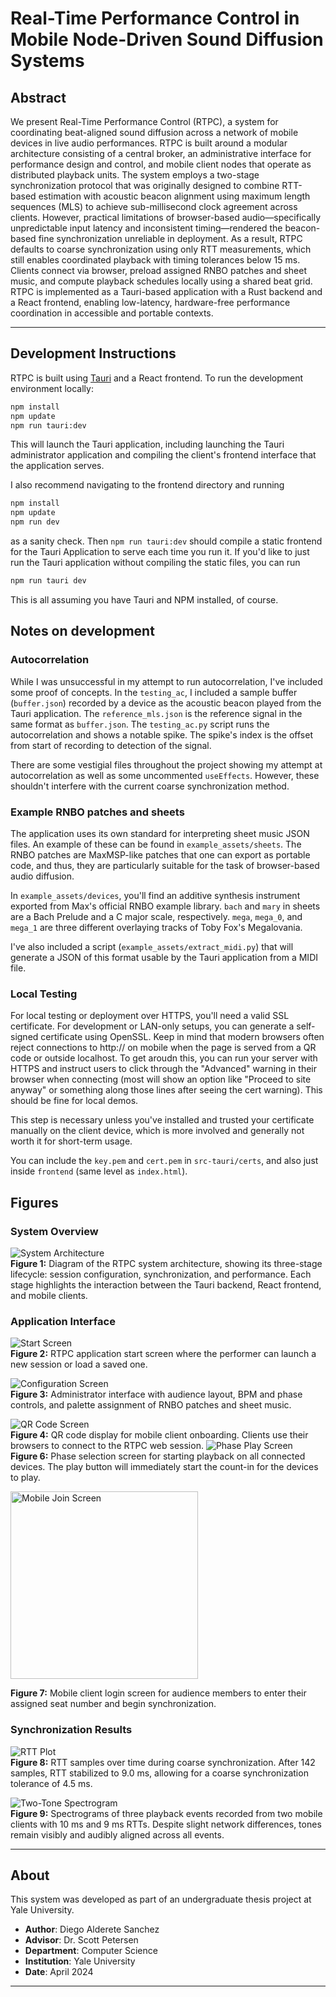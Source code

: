 # Real-Time Performance Control in Mobile Node-Driven Sound Diffusion Systems

## Abstract

We present Real-Time Performance Control (RTPC), a system for coordinating beat-aligned sound diffusion across a network of mobile devices in live audio performances. RTPC is built around a modular architecture consisting of a central broker, an administrative interface for performance design and control, and mobile client nodes that operate as distributed playback units. The system employs a two-stage synchronization protocol that was originally designed to combine RTT-based estimation with acoustic beacon alignment using maximum length sequences (MLS) to achieve sub-millisecond clock agreement across clients. However, practical limitations of browser-based audio—specifically unpredictable input latency and inconsistent timing—rendered the beacon-based fine synchronization unreliable in deployment. As a result, RTPC defaults to coarse synchronization using only RTT measurements, which still enables coordinated playback with timing tolerances below 15 ms. Clients connect via browser, preload assigned RNBO patches and sheet music, and compute playback schedules locally using a shared beat grid. RTPC is implemented as a Tauri-based application with a Rust backend and a React frontend, enabling low-latency, hardware-free performance coordination in accessible and portable contexts.

---

## Development Instructions

RTPC is built using [Tauri](https://tauri.app/) and a React frontend. To run the development environment locally:

```bash
npm install
npm update
npm run tauri:dev
```

This will launch the Tauri application, including launching the Tauri administrator application and compiling the client's frontend interface that the application serves.

I also recommend navigating to the frontend directory and running
```bash
npm install
npm update
npm run dev
```
as a sanity check. Then `npm run tauri:dev` should compile a static frontend for the Tauri Application to serve each time you run it. If you'd like to just run the Tauri application without compiling the static files, you can run
```bash
npm run tauri dev
```

This is all assuming you have Tauri and NPM installed, of course.

## Notes on development

### Autocorrelation

While I was unsuccessful in my attempt to run autocorrelation, I've included some proof of concepts. In the `testing_ac`, I included a sample buffer (`buffer.json`) recorded by a device as the acoustic beacon played from the Tauri application. The `reference_mls.json` is the reference signal in the same format as `buffer.json`. The `testing_ac.py` script runs the autocorrelation and shows a notable spike. The spike's index is the offset from start of recording to detection of the signal.

There are some vestigial files throughout the project showing my attempt at autocorrelation as well as some uncommented `useEffects`. However, these shouldn't interfere with the current coarse synchronization method.

### Example RNBO patches and sheets

The application uses its own standard for interpreting sheet music JSON files. An example of these can be found in `example_assets/sheets`. The RNBO patches are MaxMSP-like patches that one can export as portable code, and thus, they are particularly suitable for the task of browser-based audio diffusion.

In `example_assets/devices`, you'll find an additive synthesis instrument exported from Max's official RNBO example library. `bach` and `mary` in sheets are a Bach Prelude and a C major scale, respectively. `mega`, `mega_0`, and `mega_1` are three different overlaying tracks of Toby Fox's Megalovania.

I've also included a script (`example_assets/extract_midi.py`) that will generate a JSON of this format usable by the Tauri application from a MIDI file.

### Local Testing

For local testing or deployment over HTTPS, you'll need a valid SSL certificate. For development or LAN-only setups, you can generate a self-signed certificate using OpenSSL. Keep in mind that modern browsers often reject connections to http:// on mobile when the page is served from a QR code or outside localhost. To get aroudn this, you can run your server with HTTPS and instruct users to click through the "Advanced" warning in their browser when connecting (most will show an option like "Proceed to site anyway" or something along those lines after seeing the cert warning). This should be fine for local demos. 

This step is necessary unless you've installed and trusted your certificate manually on the client device, which is more involved and generally not worth it for short-term usage. 

You can include the `key.pem` and `cert.pem` in `src-tauri/certs`, and also just inside `frontend` (same level as `index.html`).

## Figures

### System Overview
![System Architecture](figs/system-stages.png)  
**Figure 1:** Diagram of the RTPC system architecture, showing its three-stage lifecycle: session configuration, synchronization, and performance. Each stage highlights the interaction between the Tauri backend, React frontend, and mobile clients.

### Application Interface
![Start Screen](figs/start-screen.png)  
**Figure 2:** RTPC application start screen where the performer can launch a new session or load a saved one.

![Configuration Screen](figs/config-screen.png)  
**Figure 3:** Administrator interface with audience layout, BPM and phase controls, and palette assignment of RNBO patches and sheet music.

![QR Code Screen](figs/qr-screen.png)  
**Figure 4:** QR code display for mobile client onboarding. Clients use their browsers to connect to the RTPC web session.
![Phase Play Screen](figs/phase-start-screen.png)  
**Figure 6:** Phase selection screen for starting playback on all connected devices. The play button will immediately start the count-in for the devices to play.

<img src="figs/mobile-home.png" alt="Mobile Join Screen" width="300" /> 

**Figure 7:** Mobile client login screen for audience members to enter their assigned seat number and begin synchronization.

### Synchronization Results
![RTT Plot](figs/rtt_plot.png)  
**Figure 8:** RTT samples over time during coarse synchronization. After 142 samples, RTT stabilized to 9.0 ms, allowing for a coarse synchronization tolerance of 4.5 ms.

![Two-Tone Spectrogram](figs/rtt_two_tone.png)  
**Figure 9:** Spectrograms of three playback events recorded from two mobile clients with 10 ms and 9 ms RTTs. Despite slight network differences, tones remain visibly and audibly aligned across all events.

---

## About

This system was developed as part of an undergraduate thesis project at Yale University.

- **Author**: Diego Alderete Sanchez  
- **Advisor**: Dr. Scott Petersen  
- **Department**: Computer Science  
- **Institution**: Yale University  
- **Date**: April 2024

---
